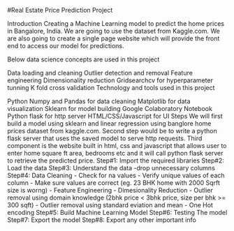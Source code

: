 #Real Estate Price Prediction Project

Introduction
Creating a Machine Learning model to predict the home prices in Bangalore, India. We are going to use the dataset from Kaggle.com. We are also going to create a single page website which will provide the front end to access our model for predictions.

Below data science concepts are used in this project

Data loading and cleaning
Outlier detection and removal
Feature engineering
Dimensionality reduction
Gridsearchcv for hyperparameter tunning
K fold cross validation
Technology and tools used in this project

Python
Numpy and Pandas for data cleaning
Matplotlib for data visualization
Sklearn for model building
Google Colaboratory Notebook
Python flask for http server
HTML/CSS/Javascript for UI
Steps
We will first build a model using sklearn and linear regression using banglore home prices dataset from kaggle.com.
Second step would be to write a python flask server that uses the saved model to serve http requests.
Third component is the website built in html, css and javascript that allows user to enter home square ft area, bedrooms etc and it will call python flask server to retrieve the predicted price.
Step#1: Import the required libraries
Step#2: Load the data
Step#3: Understand the data
        -drop unnecessary columns
Step#4: Data Cleaning
        - Check for na values
        - Verify unique values of each column
        - Make sure values are correct (eg. 23 BHK home with 2000 Sqrft size is worng)
        - Feature Engineering
        - Dimesionality Reduction
        - Outlier removal using domain knowledge (2bhk price < 3bhk price, size per bhk >= 300 sqft)
        - Outlier removal using standard eviation and mean
        - One Hot encoding
Step#5: Build Machine Learning Model
Step#6: Testing The model
Step#7: Export the model
Step#8: Export any other important info
